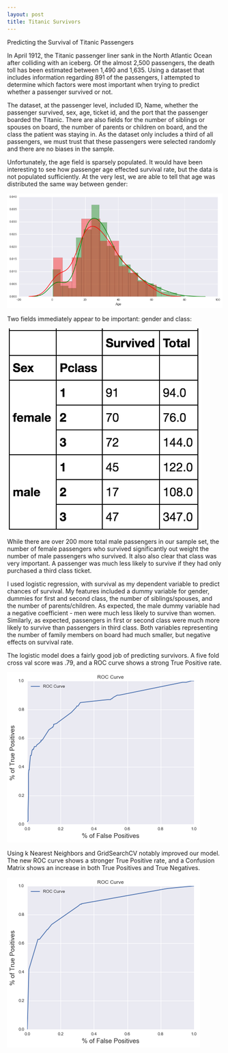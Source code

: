 ```yaml
---
layout: post
title: Titanic Survivors
---
```


Predicting the Survival of Titanic Passengers

In April 1912, the Titanic passenger liner sank in the North Atlantic Ocean after
colliding with an iceberg. Of the almost 2,500 passengers, the death toll has been
estimated between 1,490 and 1,635. Using a dataset that includes information regarding
891 of the passengers, I attempted to determine which factors were most important
when trying to predict whether a passenger survived or not.

The dataset, at the passenger level, included ID, Name, whether the passenger
survived, sex, age, ticket id, and the port that the passenger boarded the Titanic.
There are also fields for the number of siblings or spouses on board, the number
of parents or children on board, and the class the patient was staying in. As the
dataset only includes a third of all passengers, we must trust that these passengers
were selected randomly and there are no biases in the sample.

Unfortunately, the age field is sparsely populated. It would have been interesting
to see how passenger age effected survival rate, but the data is not populated
sufficiently. At the very lest, we are able to tell that age was distributed the same
way between gender:

![titanic_age](/images/titanic_age_distribution.png)

Two fields immediately appear to be important: gender and class:

![titanic_summary](/images/Titanic_summary.png)

While there are over 200 more total male passengers in our sample set, the number
of female passengers who survived significantly out weight the number of male passengers
who survived. It also also clear that class was very important. A passenger was
much less likely to survive if they had only purchased a third class ticket.

I used logistic regression, with survival as my dependent variable to predict chances of
survival. My features included a dummy variable for gender, dummies for first and
second class, the number of siblings/spouses, and the number of parents/children.
As expected, the male dummy variable had a negative coefficient - men were much
less likely to survive than women. Similarly, as expected, passengers in first or
second class were much more likely to survive than passengers in third class. Both
variables representing the number of family members on board had much smaller, but
negative effects on survival rate.

The logistic model does a fairly good job of predicting survivors. A five fold
cross val score was .79, and a ROC curve shows a strong True Positive rate.

![titanic_roc](/images/titanic_roc.png)

Using k Nearest Neighbors and GridSearchCV notably improved our model. The new ROC
curve shows a stronger True Positive rate, and a Confusion Matrix shows an increase
in both True Positives and True Negatives.

![titanic_roc2](/images/titanic_roc2.png)
